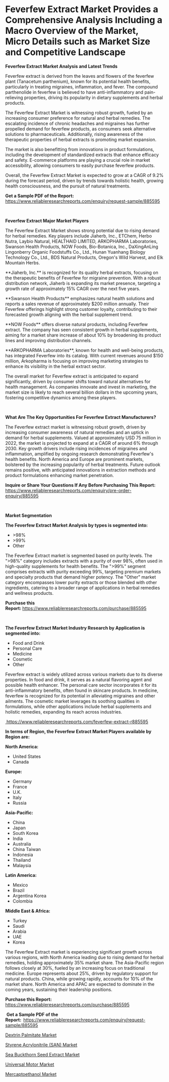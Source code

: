<p><h1>Feverfew Extract Market Provides a Comprehensive Analysis Including a Macro Overview of the Market, Micro Details such as Market Size and Competitive Landscape</h1></p><p><strong>Feverfew Extract Market Analysis and Latest Trends</strong></p>
<p><p>Feverfew extract is derived from the leaves and flowers of the feverfew plant (Tanacetum parthenium), known for its potential health benefits, particularly in treating migraines, inflammation, and fever. The compound parthenolide in feverfew is believed to have anti-inflammatory and pain-relieving properties, driving its popularity in dietary supplements and herbal products.</p><p>The Feverfew Extract Market is witnessing robust growth, fueled by an increasing consumer preference for natural and herbal remedies. The escalating incidence of chronic headaches and migraines has further propelled demand for feverfew products, as consumers seek alternative solutions to pharmaceuticals. Additionally, rising awareness of the therapeutic properties of herbal extracts is promoting market expansion.</p><p>The market is also benefitting from innovations in product formulations, including the development of standardized extracts that enhance efficacy and safety. E-commerce platforms are playing a crucial role in market accessibility, allowing consumers to easily purchase feverfew products. </p><p>Overall, the Feverfew Extract Market is expected to grow at a CAGR of 9.2% during the forecast period, driven by trends towards holistic health, growing health consciousness, and the pursuit of natural treatments.</p></p>
<p><strong>Get a Sample PDF of the Report:&nbsp;</strong> <a href="https://www.reliableresearchreports.com/enquiry/request-sample/885595?utm_campaign=2105&utm_medium=2&utm_source=Github&utm_content=ia&utm_term=30012025&utm_id=feverfew-extract">https://www.reliableresearchreports.com/enquiry/request-sample/885595</a></p>
<p>&nbsp;</p>
<p><strong>Feverfew Extract Major Market Players</strong></p>
<p><p>The Feverfew Extract Market shows strong potential due to rising demand for herbal remedies. Key players include Jiaherb, Inc., ETChem, Herbo Nutra, Laybio Natural, HEALTHAID LIMITED, ARKOPHARMA Laboratories, Swanson Health Products, NOW Foods, Bio-Botanica, Inc., DaXingAnLing Lingonberry Organic Foodstuffs Co., Ltd., Hunan Yuanhang Biology Technology Co., Ltd., BDS Natural Products, Oregon's Wild Harvest, and Elk Mountain Herbs.</p><p>**Jiaherb, Inc.** is recognized for its quality herbal extracts, focusing on the therapeutic benefits of Feverfew for migraine prevention. With a robust distribution network, Jiaherb is expanding its market presence, targeting a growth rate of approximately 15% CAGR over the next five years.</p><p>**Swanson Health Products** emphasizes natural health solutions and reports a sales revenue of approximately $200 million annually. Their Feverfew offerings highlight strong customer loyalty, contributing to their forecasted growth aligning with the herbal supplement trend.</p><p>**NOW Foods** offers diverse natural products, including Feverfew extract. The company has seen consistent growth in herbal supplements, aiming for a market share increase of about 10% by broadening its product lines and improving distribution channels.</p><p>**ARKOPHARMA Laboratories**, known for health and well-being products, has integrated Feverfew into its catalog. With current revenues around $150 million, Arkopharma is focusing on improving marketing strategies to enhance its visibility in the herbal extract sector.</p><p>The overall market for Feverfew extract is anticipated to expand significantly, driven by consumer shifts toward natural alternatives for health management. As companies innovate and invest in marketing, the market size is likely to reach several billion dollars in the upcoming years, fostering competitive dynamics among these players.</p></p>
<p>&nbsp;</p>
<p><strong>What Are The Key Opportunities For Feverfew Extract Manufacturers?</strong></p>
<p><p>The Feverfew extract market is witnessing robust growth, driven by increasing consumer awareness of natural remedies and an uptick in demand for herbal supplements. Valued at approximately USD 75 million in 2022, the market is projected to expand at a CAGR of around 6% through 2030. Key growth drivers include rising incidences of migraines and inflammation, amplified by ongoing research demonstrating Feverfew's health benefits. North America and Europe are prominent markets, bolstered by the increasing popularity of herbal treatments. Future outlook remains positive, with anticipated innovations in extraction methods and product formulations enhancing market penetration.</p></p>
<p><strong>Inquire or Share Your Questions If Any Before Purchasing This Report:</strong> <a href="https://www.reliableresearchreports.com/enquiry/pre-order-enquiry/885595?utm_campaign=2105&utm_medium=2&utm_source=Github&utm_content=ia&utm_term=30012025&utm_id=feverfew-extract">https://www.reliableresearchreports.com/enquiry/pre-order-enquiry/885595</a></p>
<p>&nbsp;</p>
<p><strong>Market Segmentation</strong></p>
<p><strong>The Feverfew Extract Market Analysis by types is segmented into:</strong></p>
<p><ul><li>>98%</li><li>>99%</li><li>Other</li></ul></p>
<p><p>The Feverfew Extract market is segmented based on purity levels. The ">98%" category includes extracts with a purity of over 98%, often used in high-quality supplements for health benefits. The ">99%" segment comprises extracts with purity exceeding 99%, targeting premium markets and specialty products that demand higher potency. The "Other" market category encompasses lower purity extracts or those blended with other ingredients, catering to a broader range of applications in herbal remedies and wellness products.</p></p>
<p><strong>Purchase this Report:&nbsp;</strong><a href="https://www.reliableresearchreports.com/purchase/885595?utm_campaign=2105&utm_medium=2&utm_source=Github&utm_content=ia&utm_term=30012025&utm_id=feverfew-extract">https://www.reliableresearchreports.com/purchase/885595</a></p>
<p>&nbsp;</p>
<p><strong>The Feverfew Extract Market Industry Research by Application is segmented into:</strong></p>
<p><ul><li>Food and Drink</li><li>Personal Care</li><li>Medicine</li><li>Cosmetic</li><li>Other</li></ul></p>
<p><p>Feverfew extract is widely utilized across various markets due to its diverse properties. In food and drink, it serves as a natural flavoring agent and possible health enhancer. The personal care sector incorporates it for its anti-inflammatory benefits, often found in skincare products. In medicine, feverfew is recognized for its potential in alleviating migraines and other ailments. The cosmetic market leverages its soothing qualities in formulations, while other applications include herbal supplements and holistic remedies, expanding its reach across industries.</p></p>
<p><a href="https://www.reliableresearchreports.com/feverfew-extract-r885595?utm_campaign=2105&utm_medium=2&utm_source=Github&utm_content=ia&utm_term=30012025&utm_id=feverfew-extract">&nbsp;https://www.reliableresearchreports.com/feverfew-extract-r885595</a></p>
<p><strong>In terms of Region, the Feverfew Extract Market Players available by Region are:</strong></p>
<p>
    <p> <strong> North America: </strong>
        <ul>
            <li>United States</li>
            <li>Canada</li>
        </ul>
        </p> 
    <p> <strong> Europe: </strong>
        <ul>
            <li>Germany</li>
            <li>France</li>
            <li>U.K.</li>
            <li>Italy</li>
            <li>Russia</li>
        </ul>
        </p> 
    <p> <strong> Asia-Pacific: </strong>
        <ul>
            <li>China</li>
            <li>Japan</li>
            <li>South Korea</li>
            <li>India</li>
            <li>Australia</li>
            <li>China Taiwan</li>
            <li>Indonesia</li>
            <li>Thailand</li>
            <li>Malaysia</li>
        </ul>
        </p> 
    <p> <strong> Latin America: </strong>
        <ul>
            <li>Mexico</li>
            <li>Brazil</li>
            <li>Argentina Korea</li>
            <li>Colombia</li>
        </ul>
        </p> 
    <p> <strong> Middle East & Africa: </strong>
        <ul>
            <li>Turkey</li>
            <li>Saudi</li>
            <li>Arabia</li>
            <li>UAE</li>
            <li>Korea</li>
        </ul>
    </p>
    </p>
<p><p>The Feverfew Extract market is experiencing significant growth across various regions, with North America leading due to rising demand for herbal remedies, holding approximately 35% market share. The Asia-Pacific region follows closely at 30%, fueled by an increasing focus on traditional medicine. Europe represents about 25%, driven by regulatory support for natural products. China, while growing rapidly, accounts for 10% of the market share. North America and APAC are expected to dominate in the coming years, sustaining their leadership positions.</p></p>
<p><strong>Purchase this Report: </strong><a href="https://www.reliableresearchreports.com/purchase/885595?utm_campaign=2105&utm_medium=2&utm_source=Github&utm_content=ia&utm_term=30012025&utm_id=feverfew-extract">https://www.reliableresearchreports.com/purchase/885595</a></p>
<p>&nbsp;<strong>Get a Sample PDF of the Report:&nbsp;&nbsp;</strong><a href="https://www.reliableresearchreports.com/enquiry/request-sample/885595?utm_campaign=2105&utm_medium=2&utm_source=Github&utm_content=ia&utm_term=30012025&utm_id=feverfew-extract">https://www.reliableresearchreports.com/enquiry/request-sample/885595</a></p>
<p><strong></strong></p>
<p><p><a href="https://www.linkedin.com/pulse/current-state-dextrin-palmitate-market-size-trends-projected-1snec?utm_campaign=2105&utm_medium=2&utm_source=Github&utm_content=ia&utm_term=30012025&utm_id=feverfew-extract">Dextrin Palmitate Market</a></p><p><a href="https://www.linkedin.com/pulse/understanding-styrene-acrylonitrile-san-market-key-insights-w2mzf?utm_campaign=2105&utm_medium=2&utm_source=Github&utm_content=ia&utm_term=30012025&utm_id=feverfew-extract">Styrene Acrylonitrile (SAN) Market</a></p><p><a href="https://www.linkedin.com/pulse/regional-development-deployment-revenue-growth-sea-buckthorn-jjwsc?utm_campaign=2105&utm_medium=2&utm_source=Github&utm_content=ia&utm_term=30012025&utm_id=feverfew-extract">Sea Buckthorn Seed Extract Market</a></p><p><a href="https://www.linkedin.com/pulse/universal-motor-market-growth-study-provides-comprehensive-orukc?utm_campaign=2105&utm_medium=2&utm_source=Github&utm_content=ia&utm_term=30012025&utm_id=feverfew-extract">Universal Motor Market</a></p><p><a href="https://www.linkedin.com/pulse/mercaptoethanol-market-booms-145-growth-rate-2032-key-g3thf?utm_campaign=2105&utm_medium=2&utm_source=Github&utm_content=ia&utm_term=30012025&utm_id=feverfew-extract">Mercaptoethanol Market</a></p></p>